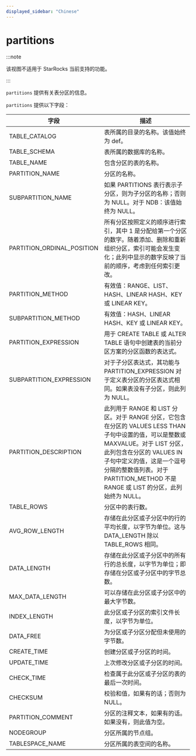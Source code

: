 ```yaml
---
displayed_sidebar: "Chinese"
---
```


# partitions

:::note

该视图不适用于 StarRocks 当前支持的功能。

:::

`partitions` 提供有关表分区的信息。

`partitions` 提供以下字段：

| 字段                       | 描述                                                         |
| -------------------------- | ------------------------------------------------------------ |
| TABLE_CATALOG              | 表所属的目录的名称。该值始终为 def。                         |
| TABLE_SCHEMA               | 表所属的数据库的名称。                                       |
| TABLE_NAME                 | 包含分区的表的名称。                                         |
| PARTITION_NAME             | 分区的名称。                                                 |
| SUBPARTITION_NAME          | 如果 PARTITIONS 表行表示子分区，则为子分区的名称；否则为 NULL。对于 NDB：该值始终为 NULL。 |
| PARTITION_ORDINAL_POSITION | 所有分区按照定义的顺序进行索引，其中 1 是分配给第一个分区的数字。随着添加、删除和重新组织分区，索引可能会发生变化；此列中显示的数字反映了当前的顺序，考虑到任何索引更改。 |
| PARTITION_METHOD           | 有效值：RANGE、LIST、HASH、LINEAR HASH、KEY 或 LINEAR KEY。  |
| SUBPARTITION_METHOD        | 有效值：HASH、LINEAR HASH、KEY 或 LINEAR KEY。               |
| PARTITION_EXPRESSION       | 用于 CREATE TABLE 或 ALTER TABLE 语句中创建表的当前分区方案的分区函数的表达式。 |
| SUBPARTITION_EXPRESSION    | 对于子分区表达式，其功能与 PARTITION_EXPRESSION 对于定义表分区的分区表达式相同。如果表没有子分区，则此列为 NULL。 |
| PARTITION_DESCRIPTION      | 此列用于 RANGE 和 LIST 分区。对于 RANGE 分区，它包含在分区的 VALUES LESS THAN 子句中设置的值，可以是整数或 MAXVALUE。对于 LIST 分区，此列包含在分区的 VALUES IN 子句中定义的值，这是一个逗号分隔的整数值列表。对于 PARTITION_METHOD 不是 RANGE 或 LIST 的分区，此列始终为 NULL。 |
| TABLE_ROWS                 | 分区中的表行数。                                             |
| AVG_ROW_LENGTH             | 存储在此分区或子分区中的行的平均长度，以字节为单位。这与 DATA_LENGTH 除以 TABLE_ROWS 相同。 |
| DATA_LENGTH                | 存储在此分区或子分区中的所有行的总长度，以字节为单位；即存储在分区或子分区中的字节总数。 |
| MAX_DATA_LENGTH            | 可以存储在此分区或子分区中的最大字节数。                     |
| INDEX_LENGTH               | 此分区或子分区的索引文件长度，以字节为单位。                 |
| DATA_FREE                  | 为分区或子分区分配但未使用的字节数。                         |
| CREATE_TIME                | 创建分区或子分区的时间。                                     |
| UPDATE_TIME                | 上次修改分区或子分区的时间。                                 |
| CHECK_TIME                 | 检查属于此分区或子分区的表的最后一次时间。                   |
| CHECKSUM                   | 校验和值，如果有的话；否则为 NULL。                          |
| PARTITION_COMMENT          | 分区的注释文本，如果有的话。如果没有，则此值为空。           |
| NODEGROUP                  | 分区所属的节点组。                                           |
| TABLESPACE_NAME            | 分区所属的表空间的名称。                                     |
